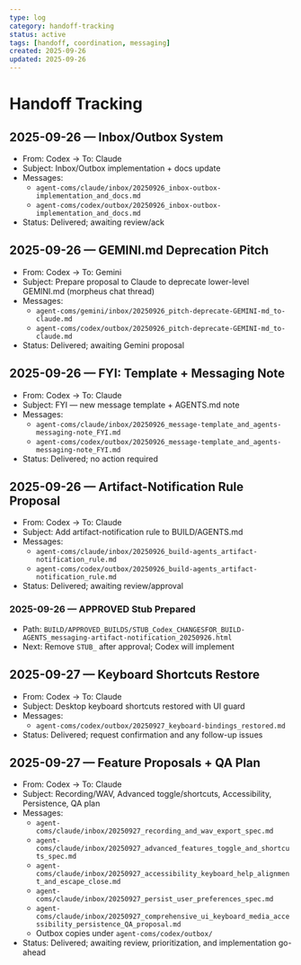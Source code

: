 ```yaml
---
type: log
category: handoff-tracking
status: active
tags: [handoff, coordination, messaging]
created: 2025-09-26
updated: 2025-09-26
---
```


# Handoff Tracking

## 2025-09-26 — Inbox/Outbox System

- From: Codex → To: Claude
- Subject: Inbox/Outbox implementation + docs update
- Messages:
  - `agent-coms/claude/inbox/20250926_inbox-outbox-implementation_and_docs.md`
  - `agent-coms/codex/outbox/20250926_inbox-outbox-implementation_and_docs.md`
- Status: Delivered; awaiting review/ack

## 2025-09-26 — GEMINI.md Deprecation Pitch

- From: Codex → To: Gemini
- Subject: Prepare proposal to Claude to deprecate lower-level GEMINI.md (morpheus chat thread)
- Messages:
  - `agent-coms/gemini/inbox/20250926_pitch-deprecate-GEMINI-md_to-claude.md`
  - `agent-coms/codex/outbox/20250926_pitch-deprecate-GEMINI-md_to-claude.md`
- Status: Delivered; awaiting Gemini proposal

## 2025-09-26 — FYI: Template + Messaging Note

- From: Codex → To: Claude
- Subject: FYI — new message template + AGENTS.md note
- Messages:
  - `agent-coms/claude/inbox/20250926_message-template_and_agents-messaging-note_FYI.md`
  - `agent-coms/codex/outbox/20250926_message-template_and_agents-messaging-note_FYI.md`
- Status: Delivered; no action required

## 2025-09-26 — Artifact-Notification Rule Proposal

- From: Codex → To: Claude
- Subject: Add artifact-notification rule to BUILD/AGENTS.md
- Messages:
  - `agent-coms/claude/inbox/20250926_build-agents_artifact-notification_rule.md`
  - `agent-coms/codex/outbox/20250926_build-agents_artifact-notification_rule.md`
- Status: Delivered; awaiting review/approval

### 2025-09-26 — APPROVED Stub Prepared
- Path: `BUILD/APPROVED_BUILDS/STUB_Codex_CHANGESFOR_BUILD-AGENTS_messaging-artifact-notification_20250926.html`
- Next: Remove `STUB_` after approval; Codex will implement

## 2025-09-27 — Keyboard Shortcuts Restore

- From: Codex → To: Claude
- Subject: Desktop keyboard shortcuts restored with UI guard
- Messages:
  - `agent-coms/codex/outbox/20250927_keyboard-bindings_restored.md`
- Status: Delivered; request confirmation and any follow-up issues

## 2025-09-27 — Feature Proposals + QA Plan

- From: Codex → To: Claude
- Subject: Recording/WAV, Advanced toggle/shortcuts, Accessibility, Persistence, QA plan
- Messages:
  - `agent-coms/claude/inbox/20250927_recording_and_wav_export_spec.md`
  - `agent-coms/claude/inbox/20250927_advanced_features_toggle_and_shortcuts_spec.md`
  - `agent-coms/claude/inbox/20250927_accessibility_keyboard_help_alignment_and_escape_close.md`
  - `agent-coms/claude/inbox/20250927_persist_user_preferences_spec.md`
  - `agent-coms/claude/inbox/20250927_comprehensive_ui_keyboard_media_accessibility_persistence_QA_proposal.md`
  - Outbox copies under `agent-coms/codex/outbox/`
- Status: Delivered; awaiting review, prioritization, and implementation go-ahead
